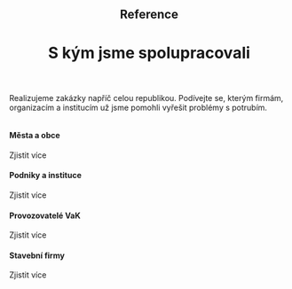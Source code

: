 <header class="page-header page-header--centered">
    <h2 class="page-header__subtitle">Reference</h2>
    <h1 class="page-header__title">S kým jsme spolupracovali</h1>
</header>

<section class="page-paragraph">
    <main class="page-paragraph__content">
        <p class="page-paragraph__text">Realizujeme zakázky napříč celou republikou. Podívejte se, kterým firmám, organizacím a institucím už jsme pomohli vyřešit problémy s potrubím.</p>
    </main>
</section>

<section class="section section--wide section--centered">
    <div class="info-box info-box--image-left info-box--white info-box--image-small">
        <img class="info-box__img" src="/img/mesta_a_obce.jpg" alt=""/>
        <main class="info-box__content">
            <h4 class="info-box__content__header">Města a obce</h4>
            <p class="info-box__content__text"></p>
            <router-link to="/reference/mesta-a-obce" class="button button--white button--reference">Zjistit více</router-link>
        </main>
    </div>
    <div class="info-box info-box--image-right info-box--white info-box--image-small">
        <img class="info-box__img" src="/img/podniky_a_instituce.jpg" alt=""/>
        <main class="info-box__content">
            <h4 class="info-box__content__header">Podniky a instituce</h4>
            <p class="info-box__content__text"></p>
            <router-link to="/reference/podniky-a-instituce"  class="button button--white button--reference">Zjistit více</router-link>
        </main>
    </div>
    <div class="info-box info-box--image-left info-box--white info-box--image-small">
        <img class="info-box__img" src="/img/provozovatele_vak.jpg" alt=""/>
        <main class="info-box__content">
            <h4 class="info-box__content__header">Provozovatelé VaK</h4>
            <p class="info-box__content__text"></p>
            <router-link to="/reference/provozovatele-vak" class="button button--white button--reference">Zjistit více</router-link>
        </main>
    </div>
    <div class="info-box info-box--image-right info-box--white info-box--image-small">
        <img class="info-box__img" src="/img/stavebni_firmy.jpg" alt=""/>
        <main class="info-box__content">
            <h4 class="info-box__content__header">Stavební firmy</h4>
            <p class="info-box__content__text"></p>
            <router-link to="/reference/stavebni-firmy" class="button button--white button--reference">Zjistit více</router-link>
        </main>
    </div>
</section>

<!-- <BlogPreviewSection/> -->

<Contact/>